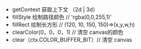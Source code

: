 + getContext 获取上下文 （2d | 3d）
+ fillStyle 绘制路径颜色  //  'rgba(0,0,255,1)'
+ fillRect 绘制长方形  // (120, 10, 150, 150)=>(x,y,w,h) 
+ clearColor(0，0，0，1) // 清空 canvas的颜色
+ clear（ctx.COLOR_BUFFER_BIT）// 清空 canvas